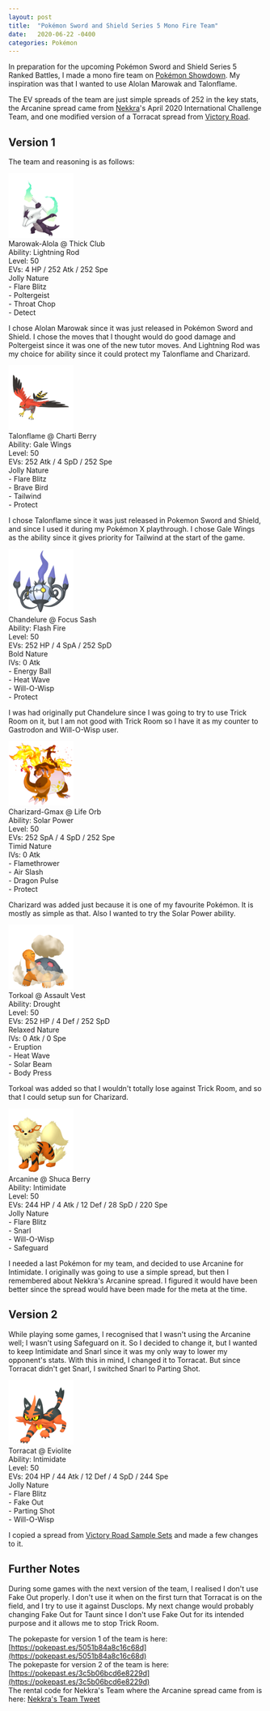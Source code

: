 ```yaml
---
layout: post
title:  "Pokémon Sword and Shield Series 5 Mono Fire Team"
date:   2020-06-22 -0400
categories: Pokémon
---
```

<link rel="stylesheet" href="/assets/pokemon.css">

In preparation for the upcoming Pokémon Sword and Shield Series 5 Ranked Battles, I made a mono fire team on [Pokémon Showdown](https://play.pokemonshowdown.com/). My inspiration was that I wanted to use Alolan Marowak and Talonflame.

The EV spreads of the team are just simple spreads of 252 in the key stats, the Arcanine spread came from [Nekkra](https://twitter.com/Nekkra)'s April 2020 International Challenge Team, and one modified version of a Torracat spread from [Victory Road](https://victoryroadvgc.com/).

## Version 1

The team and reasoning is as follows:

![Alolan Marowak](/images/pokemon/sprites/105-marowak-alolan.png) <br>
Marowak-Alola @ Thick Club <br>
Ability: Lightning Rod <br>
Level: 50 <br>
EVs: 4 HP / 252 Atk / 252 Spe <br>
Jolly Nature <br>
\- Flare Blitz <br>
\- Poltergeist <br>
\- Throat Chop <br>
\- Detect <br>

I chose Alolan Marowak since it was just released in Pokémon Sword and Shield. I chose the moves that I thought would do good damage and Poltergeist since it was one of the new tutor moves. And Lightning Rod was my choice for ability since it could protect my Talonflame and Charizard.

![Talonflame](/images/pokemon/sprites/663-talonflame.png) <br>
Talonflame @ Charti Berry <br>
Ability: Gale Wings <br>
Level: 50 <br>
EVs: 252 Atk / 4 SpD / 252 Spe <br>
Jolly Nature <br>
\- Flare Blitz <br>
\- Brave Bird <br>
\- Tailwind <br>
\- Protect <br>

I chose Talonflame since it was just released in Pokemon Sword and Shield, and since I used it during my Pokémon X playthrough. I chose Gale Wings as the ability since it gives priority for Tailwind at the start of the game.

![Chandelure](/images/pokemon/sprites/609-chandelure.png) <br>
Chandelure @ Focus Sash <br>
Ability: Flash Fire <br>
Level: 50 <br>
EVs: 252 HP / 4 SpA / 252 SpD <br>
Bold Nature <br>
IVs: 0 Atk <br>
\- Energy Ball <br>
\- Heat Wave <br>
\- Will-O-Wisp <br>
\- Protect <br>

I was had originally put Chandelure since I was going to try to use Trick Room on it, but I am not good with Trick Room so I have it as my counter to Gastrodon and Will-O-Wisp user.

![Gigantamax Charizard](/images/pokemon/sprites/006-charizard-gigantamax.png) <br>
Charizard-Gmax @ Life Orb <br>
Ability: Solar Power <br>
Level: 50 <br>
EVs: 252 SpA / 4 SpD / 252 Spe <br>
Timid Nature <br>
IVs: 0 Atk <br>
\- Flamethrower <br>
\- Air Slash <br>
\- Dragon Pulse <br>
\- Protect <br>

Charizard was added just because it is one of my favourite Pokémon. It is mostly as simple as that. Also I wanted to try the Solar Power ability.

![Torkoal](/images/pokemon/sprites/324-torkoal.png) <br>
Torkoal @ Assault Vest <br>
Ability: Drought <br>
Level: 50 <br>
EVs: 252 HP / 4 Def / 252 SpD <br>
Relaxed Nature <br>
IVs: 0 Atk / 0 Spe <br>
\- Eruption <br>
\- Heat Wave <br>
\- Solar Beam <br>
\- Body Press <br>

Torkoal was added so that I wouldn't totally lose against Trick Room, and so that I could setup sun for Charizard.

![Arcanine](/images/pokemon/sprites/059-arcanine.png) <br>
Arcanine @ Shuca Berry <br>
Ability: Intimidate <br>
Level: 50 <br>
EVs: 244 HP / 4 Atk / 12 Def / 28 SpD / 220 Spe <br>
Jolly Nature <br>
\- Flare Blitz <br>
\- Snarl <br>
\- Will-O-Wisp <br>
\- Safeguard <br>

I needed a last Pokémon for my team, and decided to use Arcanine for Intimidate. I originally was going to use a simple spread, but then I remembered about Nekkra's Arcanine spread. I figured it would have been better since the spread would have been made for the meta at the time.

## Version 2

While playing some games, I recognised that I wasn't using the Arcanine well; I wasn't using Safeguard on it. So I decided to change it, but I wanted to keep Intimidate and Snarl since it was my only way to lower my opponent's stats. With this in mind, I changed it to Torracat. But since Torracat didn't get Snarl, I switched Snarl to Parting Shot.

![Torracat](/images/pokemon/sprites/726-torracat.png) <br>
Torracat @ Eviolite  <br>
Ability: Intimidate  <br>
Level: 50  <br>
EVs: 204 HP / 44 Atk / 12 Def / 4 SpD / 244 Spe  <br>
Jolly Nature  <br>
\- Flare Blitz  <br>
\- Fake Out  <br>
\- Parting Shot  <br>
\- Will-O-Wisp  <br>

I copied a spread from [Victory Road Sample Sets](https://victoryroadvgc.com/sample-sets-vgc-2020-sword-shield/) and made a few changes to it.

## Further Notes

During some games with the next version of the team, I realised I don't use Fake Out properly. I don't use it when on the first turn that Torracat is on the field, and I try to use it against Dusclops. My next change would probably changing Fake Out for Taunt since I don't use Fake Out for its intended purpose and it allows me to stop Trick Room.


The pokepaste for version 1 of the team is here: [https://pokepast.es/5051b84a8c16c68d](https://pokepast.es/5051b84a8c16c68d) <br>
The pokepaste for version 2 of the team is here: [https://pokepast.es/3c5b06bcd6e8229d](https://pokepast.es/3c5b06bcd6e8229d) <br>
The rental code for Nekkra's Team where the Arcanine spread came from is here: [Nekkra's Team Tweet](https://twitter.com/Nekkra/status/1250881079843553280)
